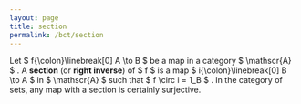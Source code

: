```yaml
---
layout: page
title: section
permalink: /bct/section
---
```

Let $ f{\colon}\linebreak[0] A \to B $ be a map in a category $ \mathscr{A} $ . A **section** (or **right inverse**) of $ f $ is a map $ i{\colon}\linebreak[0] B \to A $ in $ \mathscr{A} $ such that $ f \circ i = 1_B $ . In the category of sets, any map with a section is certainly surjective.
